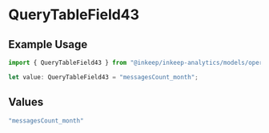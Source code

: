 # QueryTableField43

## Example Usage

```typescript
import { QueryTableField43 } from "@inkeep/inkeep-analytics/models/operations";

let value: QueryTableField43 = "messagesCount_month";
```

## Values

```typescript
"messagesCount_month"
```